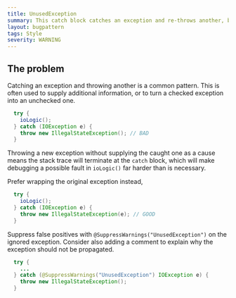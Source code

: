 ```yaml
---
title: UnusedException
summary: This catch block catches an exception and re-throws another, but swallows the caught exception rather than setting it as a cause. This can make debugging harder.
layout: bugpattern
tags: Style
severity: WARNING
---
```


<!--
*** AUTO-GENERATED, DO NOT MODIFY ***
To make changes, edit the @BugPattern annotation or the explanation in docs/bugpattern.
-->


## The problem
Catching an exception and throwing another is a common pattern. This is often
used to supply additional information, or to turn a checked exception into an
unchecked one.

```java
  try {
    ioLogic();
  } catch (IOException e) {
    throw new IllegalStateException(); // BAD
  }
```

Throwing a new exception without supplying the caught one as a cause means the
stack trace will terminate at the `catch` block, which will make debugging a
possible fault in `ioLogic()` far harder than is necessary.

Prefer wrapping the original exception instead,

```java
  try {
    ioLogic();
  } catch (IOException e) {
    throw new IllegalStateException(e); // GOOD
  }
```

Suppress false positives with `@SuppressWarnings("UnusedException")` on the
ignored exception. Consider also adding a comment to explain why the exception
should not be propagated.

```java
  try {
    ...
  } catch (@SuppressWarnings("UnusedException") IOException e) {
    throw new IllegalStateException();
  }
```

